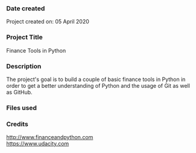 ### Date created
Project created on: 05 April 2020

### Project Title
Finance Tools in Python

### Description
The project's goal is to build a couple of basic finance tools in Python
in order to get a better understanding of Python and the usage of Git as well as GitHub.

### Files used


### Credits
http://www.financeandpython.com  
https://www.udacity.com
